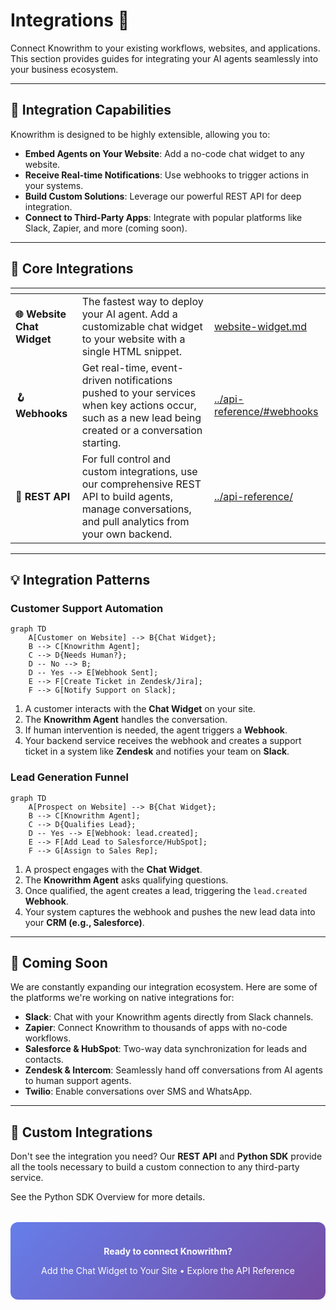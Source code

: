 # Integrations 🔌

Connect Knowrithm to your existing workflows, websites, and applications. This section provides guides for integrating your AI agents seamlessly into your business ecosystem.

---

## 🎯 Integration Capabilities

Knowrithm is designed to be highly extensible, allowing you to:

- **Embed Agents on Your Website**: Add a no-code chat widget to any website.
- **Receive Real-time Notifications**: Use webhooks to trigger actions in your systems.
- **Build Custom Solutions**: Leverage our powerful REST API for deep integration.
- **Connect to Third-Party Apps**: Integrate with popular platforms like Slack, Zapier, and more (coming soon).

---

## 🚀 Core Integrations

<table data-card-size="large" data-view="cards">
  <thead>
    <tr>
      <th></th>
      <th></th>
      <th data-hidden data-card-target data-type="content-ref"></th>
    </tr>
  </thead>
  <tbody>
    <tr>
      <td><strong>🌐 Website Chat Widget</strong></td>
      <td>The fastest way to deploy your AI agent. Add a customizable chat widget to your website with a single HTML snippet.</td>
      <td><a href="website-widget.md">website-widget.md</a></td>
    </tr>
    <tr>
      <td><strong>🪝 Webhooks</strong></td>
      <td>Get real-time, event-driven notifications pushed to your services when key actions occur, such as a new lead being created or a conversation starting.</td>
      <td><a href="../api-reference/#webhooks">../api-reference/#webhooks</a></td>
    </tr>
    <tr>
      <td><strong>📡 REST API</strong></td>
      <td>For full control and custom integrations, use our comprehensive REST API to build agents, manage conversations, and pull analytics from your own backend.</td>
      <td><a href="../api-reference/">../api-reference/</a></td>
    </tr>
  </tbody>
</table>

---

## 💡 Integration Patterns

### Customer Support Automation

```mermaid
graph TD
    A[Customer on Website] --> B{Chat Widget};
    B --> C[Knowrithm Agent];
    C --> D{Needs Human?};
    D -- No --> B;
    D -- Yes --> E[Webhook Sent];
    E --> F[Create Ticket in Zendesk/Jira];
    F --> G[Notify Support on Slack];
```

1.  A customer interacts with the **Chat Widget** on your site.
2.  The **Knowrithm Agent** handles the conversation.
3.  If human intervention is needed, the agent triggers a **Webhook**.
4.  Your backend service receives the webhook and creates a support ticket in a system like **Zendesk** and notifies your team on **Slack**.

### Lead Generation Funnel

```mermaid
graph TD
    A[Prospect on Website] --> B{Chat Widget};
    B --> C[Knowrithm Agent];
    C --> D{Qualifies Lead};
    D -- Yes --> E[Webhook: lead.created];
    E --> F[Add Lead to Salesforce/HubSpot];
    F --> G[Assign to Sales Rep];
```

1.  A prospect engages with the **Chat Widget**.
2.  The **Knowrithm Agent** asks qualifying questions.
3.  Once qualified, the agent creates a lead, triggering the `lead.created` **Webhook**.
4.  Your system captures the webhook and pushes the new lead data into your **CRM (e.g., Salesforce)**.

---

## 🔮 Coming Soon

We are constantly expanding our integration ecosystem. Here are some of the platforms we're working on native integrations for:

- **Slack**: Chat with your Knowrithm agents directly from Slack channels.
- **Zapier**: Connect Knowrithm to thousands of apps with no-code workflows.
- **Salesforce & HubSpot**: Two-way data synchronization for leads and contacts.
- **Zendesk & Intercom**: Seamlessly hand off conversations from AI agents to human support agents.
- **Twilio**: Enable conversations over SMS and WhatsApp.

---

## 🤝 Custom Integrations

Don't see the integration you need? Our **REST API** and **Python SDK** provide all the tools necessary to build a custom connection to any third-party service.

See the Python SDK Overview for more details.

<div style="background: linear-gradient(135deg, #667eea 0%, #764ba2 100%); padding: 24px; border-radius: 12px; color: white; text-align: center; margin: 32px 0;">

**Ready to connect Knowrithm?**

Add the Chat Widget to Your Site • Explore the API Reference

</div>